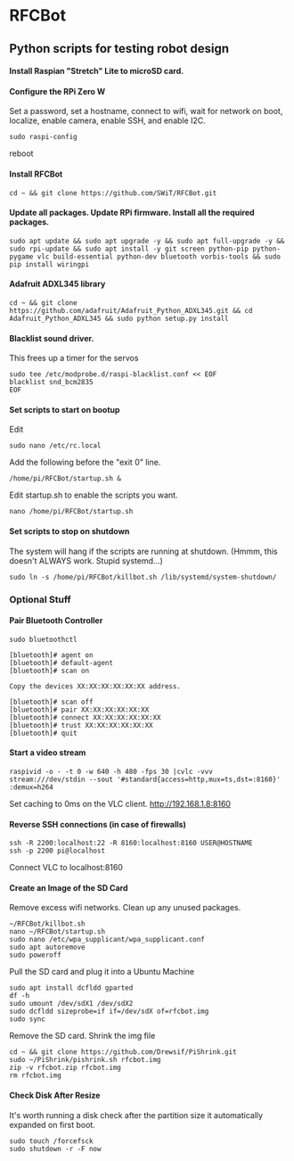 # RFCBot #
## Python scripts for testing robot design ##

#### Install Raspian "Stretch" Lite to microSD card. ####

#### Configure the RPi Zero W ####
Set a password, set a hostname, connect to wifi, wait for network on boot, localize, enable camera, enable SSH, and enable I2C.
```
sudo raspi-config
```
reboot

#### Install RFCBot ####
```
cd ~ && git clone https://github.com/SWiT/RFCBot.git
```

#### Update all packages. Update RPi firmware. Install all the required packages. ####
```
sudo apt update && sudo apt upgrade -y && sudo apt full-upgrade -y && sudo rpi-update && sudo apt install -y git screen python-pip python-pygame vlc build-essential python-dev bluetooth vorbis-tools && sudo pip install wiringpi
```

#### Adafruit ADXL345 library ####
```
cd ~ && git clone https://github.com/adafruit/Adafruit_Python_ADXL345.git && cd Adafruit_Python_ADXL345 && sudo python setup.py install
```

#### Blacklist sound driver. ####
This frees up a timer for the servos 
```
sudo tee /etc/modprobe.d/raspi-blacklist.conf << EOF
blacklist snd_bcm2835
EOF
```

#### Set scripts to start on bootup ####
Edit 
```
sudo nano /etc/rc.local
```
Add the following before the "exit 0" line.
```
/home/pi/RFCBot/startup.sh &
```
Edit startup.sh to enable the scripts you want.
```
nano /home/pi/RFCBot/startup.sh
```

#### Set scripts to stop on shutdown ####
The system will hang if the scripts are running at shutdown. (Hmmm, this doesn't ALWAYS work. Stupid systemd...)
```
sudo ln -s /home/pi/RFCBot/killbot.sh /lib/systemd/system-shutdown/
```



### Optional Stuff ###

#### Pair Bluetooth Controller ####
```
sudo bluetoothctl
```
```
[bluetooth]# agent on
[bluetooth]# default-agent
[bluetooth]# scan on

Copy the devices XX:XX:XX:XX:XX:XX address.

[bluetooth]# scan off
[bluetooth]# pair XX:XX:XX:XX:XX:XX
[bluetooth]# connect XX:XX:XX:XX:XX:XX
[bluetooth]# trust XX:XX:XX:XX:XX:XX
[bluetooth]# quit
```

#### Start a video stream ####
```
raspivid -o - -t 0 -w 640 -h 480 -fps 30 |cvlc -vvv stream:///dev/stdin --sout '#standard{access=http,mux=ts,dst=:8160}' :demux=h264
```
Set caching to 0ms on the VLC client.
http://192.168.1.8:8160

#### Reverse SSH connections (in case of firewalls) ####
```
ssh -R 2200:localhost:22 -R 8160:localhost:8160 USER@HOSTNAME
ssh -p 2200 pi@localhost
```
Connect VLC to localhost:8160

#### Create an Image of the SD Card ####
Remove excess wifi networks. Clean up any unused packages.
```
~/RFCBot/killbot.sh
nano ~/RFCBot/startup.sh
sudo nano /etc/wpa_supplicant/wpa_supplicant.conf
sudo apt autoremove
sudo poweroff
```

Pull the SD card and plug it into a Ubuntu Machine
```
sudo apt install dcfldd gparted
df -h
sudo umount /dev/sdX1 /dev/sdX2
sudo dcfldd sizeprobe=if if=/dev/sdX of=rfcbot.img
sudo sync
```
Remove the SD card.
Shrink the img file
```
cd ~ && git clone https://github.com/Drewsif/PiShrink.git
sudo ~/PiShrink/pishrink.sh rfcbot.img
zip -v rfcbot.zip rfcbot.img
rm rfcbot.img
```

#### Check Disk After Resize ####
It's worth running a disk check after the partition size it automatically expanded on first boot.
```
sudo touch /forcefsck
sudo shutdown -r -F now
```





